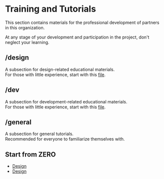 # Training and Tutorials
This section contains materials for the professional development of partners in this organization.

At any stage of your development and participation in the project, don't neglect your learning.

## /design
A subsection for design-related educational materials.  
For those with little experience, start with this [file](design/courses/design_first_step.md).

## /dev
A subsection for development-related educational materials.  
For those with little experience, start with this [file](dev/unity/dev_first_step.md).

## /general
A subsection for general tutorials.  
Recommended for everyone to familiarize themselves with.

## Start from ZERO  
 - [Design](design/designer_from_zero.md)  
 - [Design](dev/developer_from_zero.md)  
